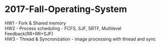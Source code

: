 # 2017-Fall-Operating-System
HW1 - Fork & Shared memory <br>
HW2 - Process scheduling - FCFS, SJF, SRTF, Multilevel Feedback(RR+RR+SJF) <br>
HW3 - Thread & Syncronization - image processing with thread and sync
